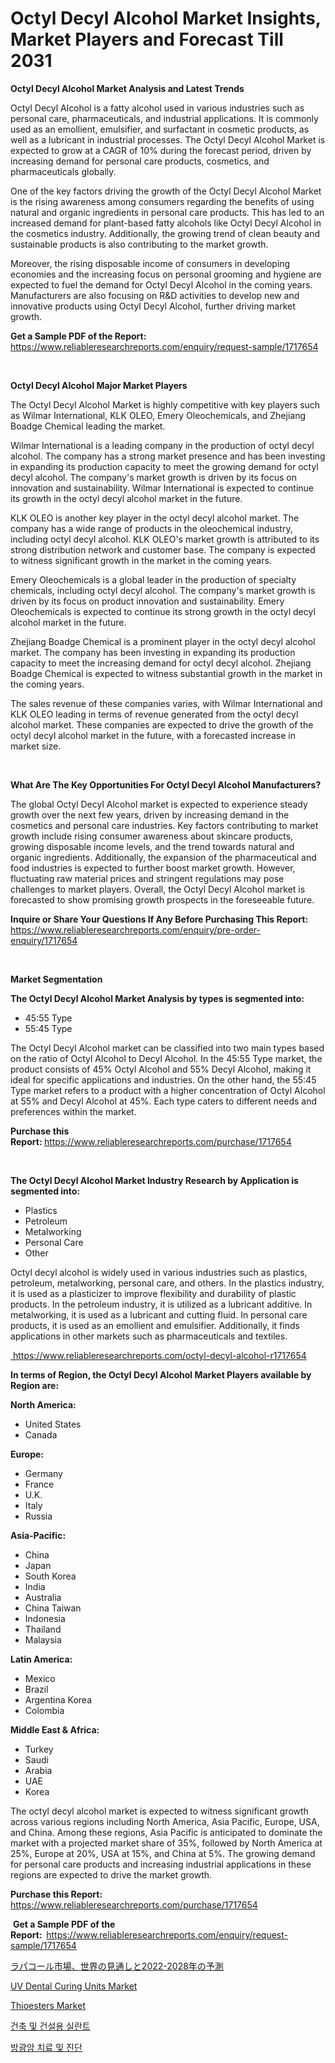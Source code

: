 <p><h1>Octyl Decyl Alcohol Market Insights, Market Players and Forecast Till 2031</h1></p><p><strong>Octyl Decyl Alcohol Market Analysis and Latest Trends</strong></p>
<p><p>Octyl Decyl Alcohol is a fatty alcohol used in various industries such as personal care, pharmaceuticals, and industrial applications. It is commonly used as an emollient, emulsifier, and surfactant in cosmetic products, as well as a lubricant in industrial processes. The Octyl Decyl Alcohol Market is expected to grow at a CAGR of 10% during the forecast period, driven by increasing demand for personal care products, cosmetics, and pharmaceuticals globally. </p><p>One of the key factors driving the growth of the Octyl Decyl Alcohol Market is the rising awareness among consumers regarding the benefits of using natural and organic ingredients in personal care products. This has led to an increased demand for plant-based fatty alcohols like Octyl Decyl Alcohol in the cosmetics industry. Additionally, the growing trend of clean beauty and sustainable products is also contributing to the market growth.</p><p>Moreover, the rising disposable income of consumers in developing economies and the increasing focus on personal grooming and hygiene are expected to fuel the demand for Octyl Decyl Alcohol in the coming years. Manufacturers are also focusing on R&D activities to develop new and innovative products using Octyl Decyl Alcohol, further driving market growth.</p></p>
<p><strong>Get a Sample PDF of the Report:&nbsp;</strong> <a href="https://www.reliableresearchreports.com/enquiry/request-sample/1717654">https://www.reliableresearchreports.com/enquiry/request-sample/1717654</a></p>
<p>&nbsp;</p>
<p><strong>Octyl Decyl Alcohol Major Market Players</strong></p>
<p><p>The Octyl Decyl Alcohol Market is highly competitive with key players such as Wilmar International, KLK OLEO, Emery Oleochemicals, and Zhejiang Boadge Chemical leading the market. </p><p>Wilmar International is a leading company in the production of octyl decyl alcohol. The company has a strong market presence and has been investing in expanding its production capacity to meet the growing demand for octyl decyl alcohol. The company's market growth is driven by its focus on innovation and sustainability. Wilmar International is expected to continue its growth in the octyl decyl alcohol market in the future.</p><p>KLK OLEO is another key player in the octyl decyl alcohol market. The company has a wide range of products in the oleochemical industry, including octyl decyl alcohol. KLK OLEO's market growth is attributed to its strong distribution network and customer base. The company is expected to witness significant growth in the market in the coming years.</p><p>Emery Oleochemicals is a global leader in the production of specialty chemicals, including octyl decyl alcohol. The company's market growth is driven by its focus on product innovation and sustainability. Emery Oleochemicals is expected to continue its strong growth in the octyl decyl alcohol market in the future.</p><p>Zhejiang Boadge Chemical is a prominent player in the octyl decyl alcohol market. The company has been investing in expanding its production capacity to meet the increasing demand for octyl decyl alcohol. Zhejiang Boadge Chemical is expected to witness substantial growth in the market in the coming years.</p><p>The sales revenue of these companies varies, with Wilmar International and KLK OLEO leading in terms of revenue generated from the octyl decyl alcohol market. These companies are expected to drive the growth of the octyl decyl alcohol market in the future, with a forecasted increase in market size.</p></p>
<p>&nbsp;</p>
<p><strong>What Are The Key Opportunities For Octyl Decyl Alcohol Manufacturers?</strong></p>
<p><p>The global Octyl Decyl Alcohol market is expected to experience steady growth over the next few years, driven by increasing demand in the cosmetics and personal care industries. Key factors contributing to market growth include rising consumer awareness about skincare products, growing disposable income levels, and the trend towards natural and organic ingredients. Additionally, the expansion of the pharmaceutical and food industries is expected to further boost market growth. However, fluctuating raw material prices and stringent regulations may pose challenges to market players. Overall, the Octyl Decyl Alcohol market is forecasted to show promising growth prospects in the foreseeable future.</p></p>
<p><strong>Inquire or Share Your Questions If Any Before Purchasing This Report:</strong> <a href="https://www.reliableresearchreports.com/enquiry/pre-order-enquiry/1717654">https://www.reliableresearchreports.com/enquiry/pre-order-enquiry/1717654</a></p>
<p>&nbsp;</p>
<p><strong>Market Segmentation</strong></p>
<p><strong>The Octyl Decyl Alcohol Market Analysis by types is segmented into:</strong></p>
<p><ul><li>45:55 Type</li><li>55:45 Type</li></ul></p>
<p><p>The Octyl Decyl Alcohol market can be classified into two main types based on the ratio of Octyl Alcohol to Decyl Alcohol. In the 45:55 Type market, the product consists of 45% Octyl Alcohol and 55% Decyl Alcohol, making it ideal for specific applications and industries. On the other hand, the 55:45 Type market refers to a product with a higher concentration of Octyl Alcohol at 55% and Decyl Alcohol at 45%. Each type caters to different needs and preferences within the market.</p></p>
<p><strong>Purchase this Report:&nbsp;</strong><a href="https://www.reliableresearchreports.com/purchase/1717654">https://www.reliableresearchreports.com/purchase/1717654</a></p>
<p>&nbsp;</p>
<p><strong>The Octyl Decyl Alcohol Market Industry Research by Application is segmented into:</strong></p>
<p><ul><li>Plastics</li><li>Petroleum</li><li>Metalworking</li><li>Personal Care</li><li>Other</li></ul></p>
<p><p>Octyl decyl alcohol is widely used in various industries such as plastics, petroleum, metalworking, personal care, and others. In the plastics industry, it is used as a plasticizer to improve flexibility and durability of plastic products. In the petroleum industry, it is utilized as a lubricant additive. In metalworking, it is used as a lubricant and cutting fluid. In personal care products, it is used as an emollient and emulsifier. Additionally, it finds applications in other markets such as pharmaceuticals and textiles.</p></p>
<p><a href="https://www.reliableresearchreports.com/octyl-decyl-alcohol-r1717654">&nbsp;https://www.reliableresearchreports.com/octyl-decyl-alcohol-r1717654</a></p>
<p><strong>In terms of Region, the Octyl Decyl Alcohol Market Players available by Region are:</strong></p>
<p>
    <p> <strong> North America: </strong>
        <ul>
            <li>United States</li>
            <li>Canada</li>
        </ul>
        </p> 
    <p> <strong> Europe: </strong>
        <ul>
            <li>Germany</li>
            <li>France</li>
            <li>U.K.</li>
            <li>Italy</li>
            <li>Russia</li>
        </ul>
        </p> 
    <p> <strong> Asia-Pacific: </strong>
        <ul>
            <li>China</li>
            <li>Japan</li>
            <li>South Korea</li>
            <li>India</li>
            <li>Australia</li>
            <li>China Taiwan</li>
            <li>Indonesia</li>
            <li>Thailand</li>
            <li>Malaysia</li>
        </ul>
        </p> 
    <p> <strong> Latin America: </strong>
        <ul>
            <li>Mexico</li>
            <li>Brazil</li>
            <li>Argentina Korea</li>
            <li>Colombia</li>
        </ul>
        </p> 
    <p> <strong> Middle East & Africa: </strong>
        <ul>
            <li>Turkey</li>
            <li>Saudi</li>
            <li>Arabia</li>
            <li>UAE</li>
            <li>Korea</li>
        </ul>
    </p>
    </p>
<p><p>The octyl decyl alcohol market is expected to witness significant growth across various regions including North America, Asia Pacific, Europe, USA, and China. Among these regions, Asia Pacific is anticipated to dominate the market with a projected market share of 35%, followed by North America at 25%, Europe at 20%, USA at 15%, and China at 5%. The growing demand for personal care products and increasing industrial applications in these regions are expected to drive the market growth.</p></p>
<p><strong>Purchase this Report: </strong><a href="https://www.reliableresearchreports.com/purchase/1717654">https://www.reliableresearchreports.com/purchase/1717654</a></p>
<p>&nbsp;<strong>Get a Sample PDF of the Report:&nbsp;&nbsp;</strong><a href="https://www.reliableresearchreports.com/enquiry/request-sample/1717654">https://www.reliableresearchreports.com/enquiry/request-sample/1717654</a></p>
<p><strong></strong></p>
<p><p><a href="https://medium.com/@jarrellroob/%E3%82%B0%E3%83%AD%E3%83%BC%E3%83%90%E3%83%AB%E3%83%A9%E3%83%91%E3%83%81%E3%83%A7%E3%83%BC%E3%83%AB%E5%B8%82%E5%A0%B4-%E3%82%B0%E3%83%AD%E3%83%BC%E3%83%90%E3%83%AB%E5%B1%95%E6%9C%9B%E3%81%8A%E3%82%88%E3%81%B32022%E5%B9%B4%E3%81%8B%E3%82%892028%E5%B9%B4%E3%81%BE%E3%81%A7%E3%81%AE%E4%BA%88%E6%B8%AC%E5%B8%82%E5%A0%B4%E7%8A%B6%E6%B3%81-2024%E5%B9%B4%E3%81%8B%E3%82%892031%E5%B9%B4-%E3%81%8A%E3%82%88%E3%81%B3%E5%9C%B0%E5%9F%9F-%E8%A3%BD%E5%93%81-%E3%82%A8%E3%83%B3%E3%83%89%E3%83%A6%E3%83%BC%E3%82%B9%E3%81%AB%E3%82%88%E3%82%8B%E4%BA%88%E6%B8%AC-a3ea052150cb">ラパコール市場、世界の見通しと2022-2028年の予測</a></p><p><a href="https://www.linkedin.com/pulse/uv-dental-curing-units-market-competitive-analysis-trends-dshce">UV Dental Curing Units Market</a></p><p><a href="https://github.com/marthawweekle/Market-Research-Report-List-1/blob/main/thioesters-market.md">Thioesters Market</a></p><p><a href="https://github.com/JackieFauhey9089475/Market-Research-Report-List-2/blob/main/4866984139930.md">건축 및 건설용 실란트</a></p><p><a href="https://medium.com/@raleciabrid/%EB%B0%A9%EA%B4%91%EC%95%94-%EC%B9%98%EB%A3%8C-%EB%B0%8F-%EC%A7%84%EB%8B%A8-%EC%8B%9C%EC%9E%A5-%EB%8F%99%ED%96%A5-%EB%B0%8F-%EB%B6%84%EC%84%9D-%EB%AF%B8%EB%9E%98-%EC%84%B1%EC%9E%A5%EC%9D%84-%EC%9C%84%ED%95%9C-%EA%B8%B0%ED%9A%8C%EC%99%80-%EB%8F%84%EC%A0%84-%EC%9A%94%EC%9D%B8-2024-2031-adda3eb9e66e">방광암 치료 및 진단</a></p></p>